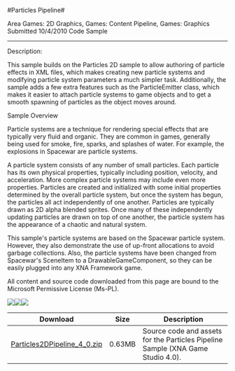 #Particles Pipeline#

Area
Games: 2D Graphics, Games: Content Pipeline, Games: Graphics
Submitted
10/4/2010
Code Sample

---

Description:

This sample builds on the Particles 2D sample to allow authoring of particle effects in XML files, which makes creating new particle systems and modifying particle system parameters a much simpler task. Additionally, the sample adds a few extra features such as the ParticleEmitter class, which makes it easier to attach particle systems to game objects and to get a smooth spawning of particles as the object moves around.

Sample Overview

Particle systems are a technique for rendering special effects that are typically very fluid and organic. They are common in games, generally being used for smoke, fire, sparks, and splashes of water. For example, the explosions in Spacewar are particle systems.

A particle system consists of any number of small particles. Each particle has its own physical properties, typically including position, velocity, and acceleration. More complex particle systems may include even more properties. Particles are created and initialized with some initial properties determined by the overall particle system, but once the system has begun, the particles all act independently of one another. Particles are typically drawn as 2D alpha blended sprites. Once many of these independently updating particles are drawn on top of one another, the particle system has the appearance of a chaotic and natural system.

This sample's particle systems are based on the Spacewar particle system. However, they also demonstrate the use of up-front allocations to avoid garbage collections. Also, the particle systems have been changed from Spacewar's SceneItem to a DrawableGameComponent, so they can be easily plugged into any XNA Framework game.


All content and source code downloaded from this page are bound to the Microsoft Permissive License (Ms-PL).

![](https://github.com/kniEngine/XNAGameStudio/blob/master/Images/XNA_Particle_01_small.jpg)![](https://github.com/kniEngine/XNAGameStudio/blob/master/Images/XNA_Particle_02_small.jpg)![](https://github.com/kniEngine/XNAGameStudio/blob/master/Images/particlespipeline.png)		
	  	 

Download | Size | Description
---|---|---|
[Particles2DPipeline_4_0.zip](https://github.com/kniEngine/XNAGameStudio/blob/master/Samples/Particles2DPipeline_4_0.zip?raw=true) | 0.63MB | Source code and assets for the Particles Pipeline Sample (XNA Game Studio 4.0). 
